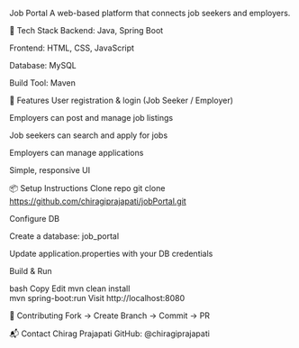 Job Portal
A web-based platform that connects job seekers and employers.

🔧 Tech Stack
Backend: Java, Spring Boot

Frontend: HTML, CSS, JavaScript

Database: MySQL

Build Tool: Maven

🚀 Features
User registration & login (Job Seeker / Employer)

Employers can post and manage job listings

Job seekers can search and apply for jobs

Employers can manage applications

Simple, responsive UI

📦 Setup Instructions
Clone repo
git clone https://github.com/chiragiprajapati/jobPortal.git

Configure DB

Create a database: job_portal

Update application.properties with your DB credentials

Build & Run

bash
Copy
Edit
mvn clean install  
mvn spring-boot:run
Visit
http://localhost:8080

🤝 Contributing
Fork → Create Branch → Commit → PR

📬 Contact
Chirag Prajapati
GitHub: @chiragiprajapati
